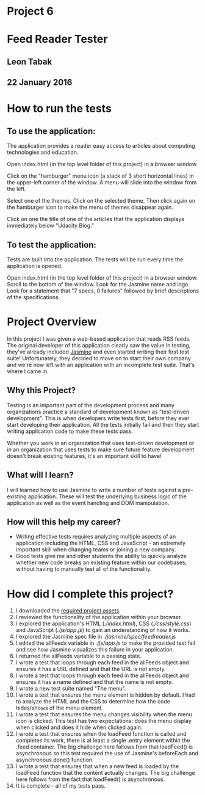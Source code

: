 
Project 6
=========
Feed Reader Tester
==================
Leon Tabak
----------
22 January 2016
---------------

# How to run the tests

## To use the application:

The application provides a reader easy access to
articles about computing technologies and education.

Open index.html (in the top level folder of this project)
in a browser window. 

Click on the "hamburger" menu icon (a stack of 3 short 
horizontal lines) in the upper-left corner of the window.
A menu will slide into the window from the left.

Select one of the themes. Click on the selected theme. Then
click again on the hamburger icon to make the menu of themes
disappear again.

Click on one the title of one of the articles that the
application displays immediately below "Udacity Blog."

## To test the application:

Tests are built into the application. The tests will be
run every time the application is opened.

Open index.html (in the top level folder of this project)
in a browser window. Scroll to the bottom of the window.
Look for the Jasmine name and logo. Look for a statement
that "7 specs, 0 failures" followed by brief descriptions
of the specifications.

# Project Overview

In this project I was given a web-based application that reads RSS feeds.
The original developer of this application clearly saw the value in testing,
they've already included [Jasmine](http://jasmine.github.io/) and even started
writing their first test suite! Unfortunately, they decided to move on to start
their own company and we're now left with an application with an incomplete test
suite. That's where I came in.


## Why this Project?

Testing is an important part of the development process and many organizations 
practice a standard of development known as "test-driven development".
This is when developers write tests first, before they ever start developing
their application. All the tests initially fail and then they start writing
application code to make these tests pass.

Whether you work in an organization that uses test-driven development or
in an organization that uses tests to make sure future feature development
doesn't break existing features, it's an important skill to have!


## What will I learn?

I will learned how to use Jasmine to write a number of tests against a 
pre-existing application.
These will test the underlying business logic of the application as well
as the event handling and DOM manipulation.


## How will this help my career?

* Writing effective tests requires analyzing multiple aspects of an
application including the HTML, CSS and JavaScript - an extremely important
skill when changing teams or joining a new company.
* Good tests give me and other students the ability to quickly analyze whether new code breaks
an existing feature within our codebases, without having to manually test
all of the functionality.


# How did I complete this project?

1. I downloaded the [required project assets](http://github.com/udacity/frontend-nanodegree-feedreader).
2. I reviewed the functionality of the application within your browser.
3. I explored the application's HTML (*./index.html*), CSS (*./css/style.css*) and
JavaScript (*./js/app.js*) to gain an understanding of how it works.
4. I explored the Jasmine spec file in *./jasmine/spec/feedreader.js*
5. I edited the allFeeds variable in *./js/app.js* to make the provided test fail
and see how Jasmine visualizes this failure in your application.
6. I returned the allFeeds variable to a passing state.
7. I wrote a test that loops through each feed in the allFeeds object and ensures
it has a URL defined and that the URL is not empty.
8. I wrote a test that loops through each feed in the allFeeds object and ensures
it has a name defined and that the name is not empty.
9. I wrote a new test suite named "The menu".
10. I wrote a test that ensures the menu element is hidden by default.
I had to analyze the HTML and the CSS to determine how the code
hides/shows of the menu element.
11. I wrote a test that ensures the menu changes visibility when the menu
icon is clicked. 
This test has two expectations: does the menu display when clicked
and does it hide when clicked again.
12. I wrote a test that ensures when the loadFeed function is called
and completes its work, there is at least a single .entry element within
the .feed container. The big challenge here follows from that
loadFeed() is asynchronous so this test
required the use of Jasmine's beforeEach and asynchronous done() function.
13. I wrote a test that ensures that when a new feed is loaded by the loadFeed function
that the content actually changes. The big challenge here follows from the fact
that loadFeed() is asynchronous.
14. It is complete - all of my tests pass.
